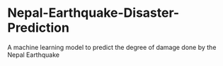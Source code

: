 # Nepal-Earthquake-Disaster-Prediction
A machine learning model to predict the degree of damage done by the Nepal Earthquake
